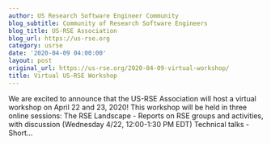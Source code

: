 ```yaml
---
author: US Research Software Engineer Community
blog_subtitle: Community of Research Software Engineers
blog_title: US-RSE Association
blog_url: https://us-rse.org
category: usrse
date: '2020-04-09 04:00:00'
layout: post
original_url: https://us-rse.org/2020-04-09-virtual-workshop/
title: Virtual US-RSE Workshop
---
```


We are excited to announce that the US-RSE Association will host a virtual workshop on April 22 and 23, 2020! This workshop will be held in three online sessions: The RSE Landscape - Reports on RSE groups and activities, with discussion (Wednesday 4/22, 12:00-1:30 PM EDT) Technical talks - Short...